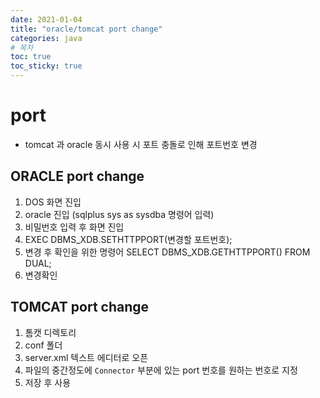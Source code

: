 ```yaml
---
date: 2021-01-04
title: "oracle/tomcat port change"
categories: java 
# 목차
toc: true  
toc_sticky: true 
---
```


# port
- tomcat 과 oracle 동시 사용 시 포트 충돌로 인해 포트번호 변경

## ORACLE port change
1. DOS 화면 진입
2. oracle 진입 (sqlplus sys as sysdba 명령어 입력)
3. 비밀번호 입력 후 화면 진입
4. EXEC DBMS_XDB.SETHTTPPORT(변경할 포트번호);
5. 변경 후 확인을 위한 명령어 SELECT DBMS_XDB.GETHTTPPORT() FROM DUAL;
6. 변경확인

## TOMCAT port change
1. 톰캣 디렉토리
2. conf 폴더
3. server.xml 텍스트 에디터로 오픈
4. 파일의 중간정도에 `Connector` 부분에 있는 port 번호를 원하는 번호로 지정
5. 저장 후 사용